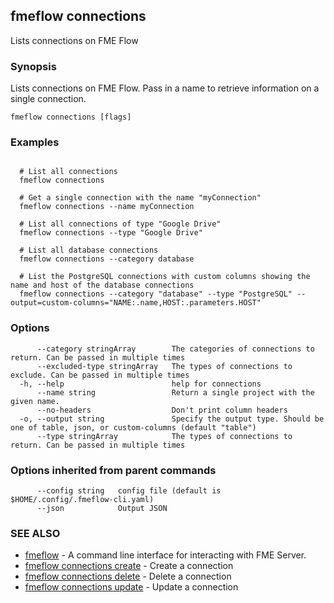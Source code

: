 ## fmeflow connections

Lists connections on FME Flow

### Synopsis

Lists connections on FME Flow. Pass in a name to retrieve information on a single connection.

```
fmeflow connections [flags]
```

### Examples

```

  # List all connections
  fmeflow connections

  # Get a single connection with the name "myConnection"
  fmeflow connections --name myConnection
  
  # List all connections of type "Google Drive"
  fmeflow connections --type "Google Drive"
  
  # List all database connections
  fmeflow connections --category database
  
  # List the PostgreSQL connections with custom columns showing the name and host of the database connections
  fmeflow connections --category "database" --type "PostgreSQL" --output=custom-columns="NAME:.name,HOST:.parameters.HOST" 
```

### Options

```
      --category stringArray        The categories of connections to return. Can be passed in multiple times
      --excluded-type stringArray   The types of connections to exclude. Can be passed in multiple times
  -h, --help                        help for connections
      --name string                 Return a single project with the given name.
      --no-headers                  Don't print column headers
  -o, --output string               Specify the output type. Should be one of table, json, or custom-columns (default "table")
      --type stringArray            The types of connections to return. Can be passed in multiple times
```

### Options inherited from parent commands

```
      --config string   config file (default is $HOME/.config/.fmeflow-cli.yaml)
      --json            Output JSON
```

### SEE ALSO

* [fmeflow](fmeflow.md)	 - A command line interface for interacting with FME Server.
* [fmeflow connections create](fmeflow_connections_create.md)	 - Create a connection
* [fmeflow connections delete](fmeflow_connections_delete.md)	 - Delete a connection
* [fmeflow connections update](fmeflow_connections_update.md)	 - Update a connection

